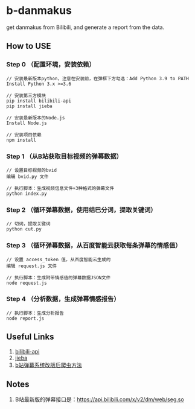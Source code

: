 # b-danmakus
get danmakus from Bilibili, and generate a report from the data.

## How to USE

### Step 0 （配置环境，安装依赖）
```
// 安装最新版本python，注意在安装前，在弹框下方勾选：Add Python 3.9 to PATH
Install Python 3.x >=3.6 

// 安装第三方模块
pip install bilibili-api
pip install jieba

// 安装最新版本的Node.js
Install Node.js

// 安装项目依赖
npm install 
```

### Step 1 （从B站获取目标视频的弹幕数据）
```
// 设置目标视频的bvid
编辑 bvid.py 文件

// 执行脚本：生成视频信息文件+3种格式的弹幕文件
python index.py
```

### Step 2 （循环弹幕数据，使用结巴分词，提取关键词）
```
// 切词，提取关键词
python cut.py
```

### Step 3 （循环弹幕数据，从百度智能云获取每条弹幕的情感值）
```
// 设置 access_token 值，从百度智能云生成的
编辑 request.js 文件

// 执行脚本：生成附带情感值的弹幕数据JSON文件
node request.js
```

### Step 4 （分析数据，生成弹幕情感报告）
```
// 执行脚本：生成分析报告
node report.js
```

## Useful Links
1. [bilibili-api](https://github.com/Passkou/bilibili-api)
2. [jieba](https://github.com/fxsjy/jieba)
2. [b站弹幕系统改版后爬虫方法](https://www.bilibili.com/read/cv9762979/)

## Notes
1. B站最新版的弹幕接口是：https://api.bilibili.com/x/v2/dm/web/seg.so
